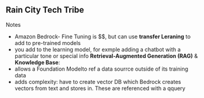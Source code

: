 ## Rain City Tech Tribe

Notes
- Amazon Bedrock- Fine Tuning is $$, but can use **transfer Leraning** to add to pre-trained models
- you add to the learning model, for exmple adding a chatbot with a particular tone or special info
**Retrieval-Augmented Generation (RAG)** & **Knowledge Base**:
- allows a Foundation Modelto ref a data sourrce outside of its training data
- adds complexity: have to create vector DB which Bedrock creates vectors from text and stores in. These are referenced with a qquery

